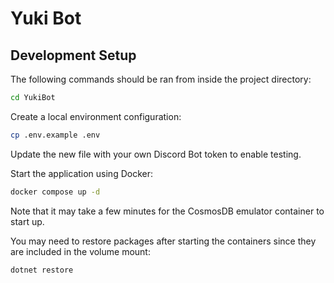 ﻿# Yuki Bot

## Development Setup

The following commands should be ran from inside the project directory:
```bash
cd YukiBot
```

Create a local environment configuration:
```bash
cp .env.example .env
```
Update the new file with your own Discord Bot token to enable testing.

Start the application using Docker:
```bash
docker compose up -d
```

Note that it may take a few minutes for the CosmosDB emulator container to start up.

You may need to restore packages after starting the containers since they are included in the volume
mount:
```bash
dotnet restore
```

